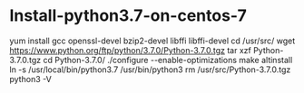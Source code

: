 # Install-python3.7-on-centos-7
yum install gcc openssl-devel bzip2-devel libffi libffi-devel
cd /usr/src/
wget https://www.python.org/ftp/python/3.7.0/Python-3.7.0.tgz
tar xzf Python-3.7.0.tgz
cd Python-3.7.0/
./configure --enable-optimizations
make altinstall
ln -s /usr/local/bin/python3.7 /usr/bin/python3
rm /usr/src/Python-3.7.0.tgz
python3 -V
